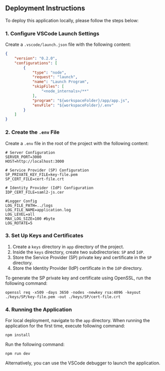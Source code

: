 ## Deployment Instructions

To deploy this application locally, please follow the steps below:

### 1. Configure VSCode Launch Settings

Create a `.vscode/launch.json` file with the following content:

```json
{
    "version": "0.2.0",
    "configurations": [
        {
            "type": "node",
            "request": "launch",
            "name": "Launch Program",
            "skipFiles": [
                "<node_internals>/**"
            ],
            "program": "${workspaceFolder}/app/app.js",
            "envFile": "${workspaceFolder}/.env"
        }
    ]
}
```

### 2. Create the `.env` File

Create a `.env` file in the root of the project with the following content:

```env
# Server Configuration
SERVER_PORT=3000
HOST=http://localhost:3000

# Service Provider (SP) Configuration
SP_PRIVATE_KEY_FILE=key-file.pem
SP_CERT_FILE=cert-file.crt

# Identity Provider (IdP) Configuration
IDP_CERT_FILE=saml2-js.cer

#Logger Config
LOG_FILE_PATH=../logs
LOG_FILE_NAME=application.log
LOG_LEVEL=all
MAX_LOG_SIZE=100 #byte
LOG_ROTATE=5
```

### 3. Set Up Keys and Certificates

1. Create a `keys` directory in  `app` directory of the project.
2. Inside the `keys` directory, create two subdirectories: `SP` and `IdP`.
3. Store the Service Provider (SP) private key and certificate in the `SP` directory.
4. Store the Identity Provider (IdP) certificate in the `IdP` directory.

To generate the SP private key and certificate using OpenSSL, run the following command:

```
openssl req -x509 -days 3650 -nodes -newkey rsa:4096 -keyout ./keys/SP/key-file.pem -out ./keys/SP/cert-file.crt
```

### 4. Running the Application

For local deployment, navigate to the `app` directory.
When running the application for the first time, execute following command:
```
npm install
```

Run the following command:
```
npm run dev
```

Alternatively, you can use the VSCode debugger to launch the application.
